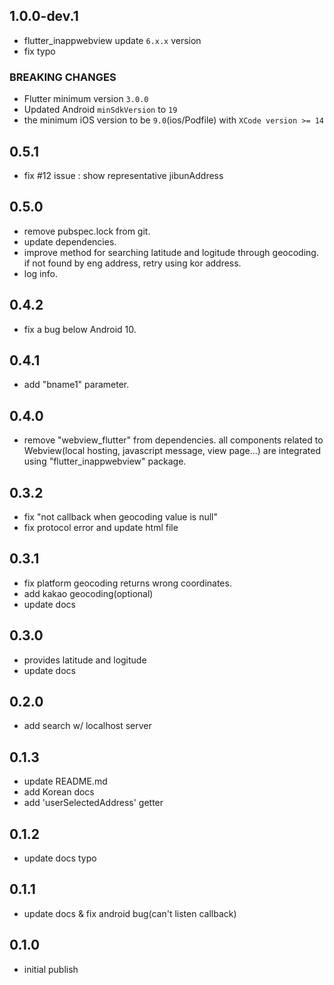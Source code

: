 ## 1.0.0-dev.1
* flutter_inappwebview update `6.x.x` version
* fix typo
### BREAKING CHANGES
* Flutter minimum version `3.0.0`
* Updated Android `minSdkVersion` to `19`
* the minimum iOS version to be `9.0`(ios/Podfile) with `XCode version >= 14`
  
## 0.5.1
* fix #12 issue : show representative jibunAddress

## 0.5.0
* remove pubspec.lock from git.
* update dependencies.
* improve method for searching latitude and logitude through geocoding.
  if not found by eng address, retry using kor address.
* log info.

## 0.4.2
* fix a bug below Android 10.

## 0.4.1
* add "bname1" parameter.

## 0.4.0
* remove "webview_flutter" from dependencies.
  all components related to Webview(local hosting, javascript message, view page...) are integrated using "flutter_inappwebview" package.

## 0.3.2
* fix "not callback when geocoding value is null"
* fix protocol error and update html file

## 0.3.1
* fix platform geocoding returns wrong coordinates.
* add kakao geocoding(optional)
* update docs

## 0.3.0
* provides latitude and logitude
* update docs

## 0.2.0
* add search w/ localhost server

## 0.1.3
* update README.md
* add Korean docs
* add 'userSelectedAddress' getter

## 0.1.2
* update docs typo

## 0.1.1
* update docs & fix android bug(can't listen callback)

## 0.1.0
* initial publish